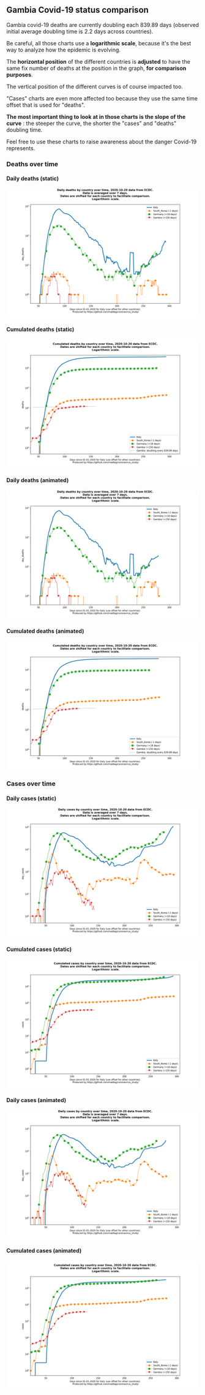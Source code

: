 ## Gambia Covid-19 status comparison 

Gambia covid-19 deaths are currently doubling each 839.89 days (observed initial average doubling time is 2.2 days across countries).



Be careful, all those charts use a **logarithmic scale**, because it's the best way to analyze how the epidemic is evolving.
 
The **horizontal position** of the different countries is **adjusted** to have the same fix number of deaths at the position in the graph, **for comparison purposes**.

The vertical position of the different curves is of course impacted too.

"Cases" charts are even more affected too because they use the same time offset that is used for "deaths".

**The most important thing to look at in those charts is the slope of the curve** : the steeper the curve, the shorter the "cases" and "deaths" doubling time.

Feel free to use these charts to raise awareness about the danger Covid-19 represents. 


 
### Deaths over time
 
#### Daily deaths (static)
![Gambia covid-19 daily deaths static chart](https://raw.githubusercontent.com/madlag/coronavirus_study/master/notebooks/graphs/2020-10-20/countries/Gambia/2020-10-20_Gambia_day_deaths.png "Gambia covid-19 day_deaths static chart")   
 
#### Cumulated deaths (static)
![Gambia covid-19 cumulated deaths static chart](https://raw.githubusercontent.com/madlag/coronavirus_study/master/notebooks/graphs/2020-10-20/countries/Gambia/2020-10-20_Gambia_deaths.png "Gambia covid-19 deaths static chart")   
 
#### Daily deaths (animated)
![Gambia covid-19 daily deaths animated chart](https://raw.githubusercontent.com/madlag/coronavirus_study/master/notebooks/graphs/2020-10-20/countries/Gambia/2020-10-20_Gambia_day_deaths.gif "Gambia covid-19 day_deaths animated chart")   
 
#### Cumulated deaths (animated)
![Gambia covid-19 cumulated deaths animated chart](https://raw.githubusercontent.com/madlag/coronavirus_study/master/notebooks/graphs/2020-10-20/countries/Gambia/2020-10-20_Gambia_deaths.gif "Gambia covid-19 deaths animated chart")   

 
### Cases over time
 
#### Daily cases (static)
![Gambia covid-19 daily cases static chart](https://raw.githubusercontent.com/madlag/coronavirus_study/master/notebooks/graphs/2020-10-20/countries/Gambia/2020-10-20_Gambia_day_cases.png "Gambia covid-19 day_cases static chart")   
 
#### Cumulated cases (static)
![Gambia covid-19 cumulated cases static chart](https://raw.githubusercontent.com/madlag/coronavirus_study/master/notebooks/graphs/2020-10-20/countries/Gambia/2020-10-20_Gambia_cases.png "Gambia covid-19 cases static chart")   
 
#### Daily cases (animated)
![Gambia covid-19 daily cases animated chart](https://raw.githubusercontent.com/madlag/coronavirus_study/master/notebooks/graphs/2020-10-20/countries/Gambia/2020-10-20_Gambia_day_cases.gif "Gambia covid-19 day_cases animated chart")   
 
#### Cumulated cases (animated)
![Gambia covid-19 cumulated cases animated chart](https://raw.githubusercontent.com/madlag/coronavirus_study/master/notebooks/graphs/2020-10-20/countries/Gambia/2020-10-20_Gambia_cases.gif "Gambia covid-19 cases animated chart")   

